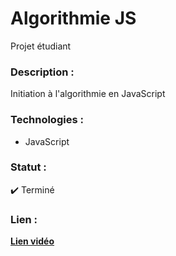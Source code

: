 # Algorithmie JS
Projet étudiant

### Description :
Initiation à l'algorithmie en JavaScript

### Technologies :
* JavaScript

### Statut :
✔️ Terminé

### Lien :
**[Lien vidéo](https://youtu.be/Hjk7Dm4vtaE)**
